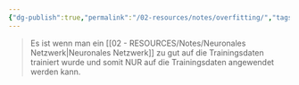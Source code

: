 ```yaml
---
{"dg-publish":true,"permalink":"/02-resources/notes/overfitting/","tags":["GFN/prüfungsrelevant/AP1/vorbereitung"],"noteIcon":"","updated":"2025-08-26T16:35:06.000+02:00"}
---
```


>Es ist wenn man ein [[02 - RESOURCES/Notes/Neuronales Netzwerk\|Neuronales Netzwerk]] zu gut
auf die Trainingsdaten trainiert wurde und somit NUR auf die
Trainingsdaten angewendet werden kann.